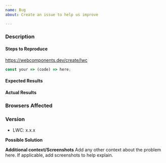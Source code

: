 ```yaml
---
name: Bug
about: Create an issue to help us improve

---
```


### Description

#### Steps to Reproduce


<!--
If LWC specific issue, update link with your example
-->
https://webcomponents.dev/create/lwc

<!--
if specific code snippet, paste the example here
-->
```js
const your => (code) => here;
```

#### Expected Results
<!-- Example: No error is throw -->

#### Actual Results
<!-- Example: Error is thrown -->

### Browsers Affected
<!-- List of browsers and versions affected -->

### Version
<!--
Node project
package.json
versions < 0.17: "lwc-engine": "0.16.8"
versions >= 0.17: "lwc-engine": "0.17.2"
-->
- LWC: x.x.x


**Possible Solution**
<!--- Only if you have suggestions on a fix for the bug -->

**Additional context/Screenshots**
Add any other context about the problem here. If applicable, add screenshots to help explain.
